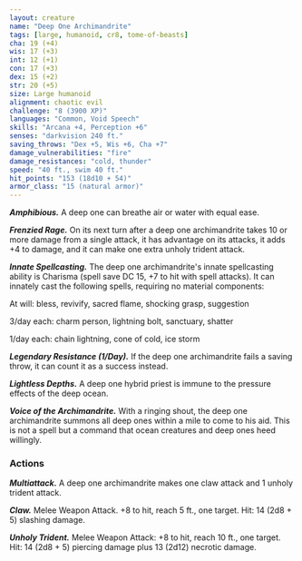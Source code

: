 ```yaml
---
layout: creature
name: "Deep One Archimandrite"
tags: [large, humanoid, cr8, tome-of-beasts]
cha: 19 (+4)
wis: 17 (+3)
int: 12 (+1)
con: 17 (+3)
dex: 15 (+2)
str: 20 (+5)
size: Large humanoid
alignment: chaotic evil
challenge: "8 (3900 XP)"
languages: "Common, Void Speech"
skills: "Arcana +4, Perception +6"
senses: "darkvision 240 ft."
saving_throws: "Dex +5, Wis +6, Cha +7"
damage_vulnerabilities: "fire"
damage_resistances: "cold, thunder"
speed: "40 ft., swim 40 ft."
hit_points: "153 (18d10 + 54)"
armor_class: "15 (natural armor)"
---
```


***Amphibious.*** A deep one can breathe air or water with equal ease.

***Frenzied Rage.*** On its next turn after a deep one archimandrite takes 10 or more damage from a single attack, it has advantage on its attacks, it adds +4 to damage, and it can make one extra unholy trident attack.

***Innate Spellcasting.*** The deep one archimandrite's innate spellcasting ability is Charisma (spell save DC 15, +7 to hit with spell attacks). It can innately cast the following spells, requiring no material components:

At will: bless, revivify, sacred flame, shocking grasp, suggestion

3/day each: charm person, lightning bolt, sanctuary, shatter

1/day each: chain lightning, cone of cold, ice storm

***Legendary Resistance (1/Day).*** If the deep one archimandrite fails a saving throw, it can count it as a success instead.

***Lightless Depths.*** A deep one hybrid priest is immune to the pressure effects of the deep ocean.

***Voice of the Archimandrite.*** With a ringing shout, the deep one archimandrite summons all deep ones within a mile to come to his aid. This is not a spell but a command that ocean creatures and deep ones heed willingly.

### Actions

***Multiattack.*** A deep one archimandrite makes one claw attack and 1 unholy trident attack.

***Claw.*** Melee Weapon Attack. +8 to hit, reach 5 ft., one target. Hit: 14 (2d8 + 5) slashing damage.

***Unholy Trident.*** Melee Weapon Attack: +8 to hit, reach 10 ft., one target. Hit: 14 (2d8 + 5) piercing damage plus 13 (2d12) necrotic damage.

